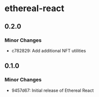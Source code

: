 # ethereal-react

## 0.2.0

### Minor Changes

- c782829: Add additional NFT utilities

## 0.1.0

### Minor Changes

- 9457d67: Initial release of Ethereal React
